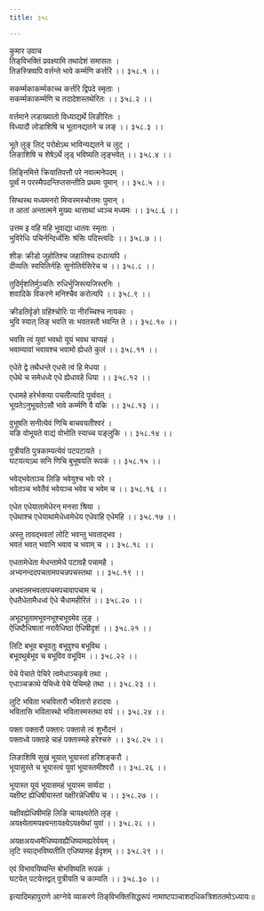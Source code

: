 ```yaml
---
title: ३५८

---
```

कुमार उवाच  
तिङ्‌विभक्तिं प्रवक्ष्यामि तथादेशं समासतः ।  
तिङस्त्रिष्वपि वर्त्तन्ते भावे कर्म्मणि कर्त्तरि ।। ३५८.१ ।।  
  
सकर्म्मकाकर्म्मकाच्च कर्त्तरि द्विपदे स्मृताः ।  
सकर्म्मकाकर्म्मणि च तदादेशस्तथेरितः ।। ३५८.२ ।।  
  
वर्त्तमाने लडाख्यातो विध्याद्यर्थे लिङीरितः ।  
विध्यादौ लोडाशिषि च भूतानद्यतने च लङ् ।। ३५८.३ ।।  
  
भूते लुङ् लिट् परोक्षेऽथ भाविन्यद्यतने च लुट् ।  
लिङाशिषि च शेषेऽर्थे लृड् भविष्यति लृङ्‌भवेत् ।। ३५८.४ ।।  
  
लिङ्निमित्ते क्रियातिपत्तौ परे नवात्मनेपदम् ।  
पूर्व्वं न परस्मैपदन्तिप्तसन्तीति प्रथमः पुमान् ।। ३५८.५ ।।  
  
सिप्थस्थ मध्यमनरो मिप्वस्मस्चोत्तमः पुमान् ।  
त आतां अन्तात्मने मुख्यः थासाथां ध्वञ्च मध्यमः ।। ३५८.६ ।।  
  
उत्तम इ वहि महि भूवाद्या धातवः स्मृताः ।  
भुविरेधिः पचिर्नन्दिर्ध्वंसिः श्रंसिः पदिस्त्वदिः ।। ३५८.७ ।।  
  
शीङः क्रीडो जुहोतिश्च जहातिश्च दधात्यपि ।  
दीव्यतिः स्वपितिर्नहिः सुनोतिर्वसिरेच च ।। ३५८.८ ।।  
  
तुदिर्मृशतिर्मुञ्चतिः रुधिर्भुजिस्त्यजिस्तनिः ।  
शवादिके विकरणे मनिश्चैव करोत्यपि ।। ३५८.९ ।।  
  
क्रीडतिर्वृङो ग्रहिश्चोरिः पा नीरच्चिश्च नायकाः ।  
भुवि स्यात् तिङ् भवति सः भवतस्तौ भवन्ति ते ।। ३५८.१० ।।  
  
भवसि त्वं युवां भवथो यूयं भवथ चाप्यहं ।  
भवाम्यावां भवावश्च भवामो ह्येधते कुलं ।। ३५८.११ ।।  
  
एधेते द्वे तथैधन्ते एधसे त्वं हि मेधया ।  
एधेथे च समेधध्वे एधे ह्येधावहे धिया ।। ३५८.१२ ।।  
  
एधामहे हरेर्भक्त्या पचतीत्यादि पूर्व्ववत् ।  
भूयतेऽनुभूयतेऽसौ भावे कर्म्मणि वै यकि ।। ३५८.१३ ।।  
  
वुभूषति सनीत्येवं णिचि बाचवयतीश्वरं ।  
यङि वोभूयते वाद्यं वोभोति स्याच्च यङ्‌लुकि ।। ३५८.१४ ।।  
  
पुत्रीयति पुत्रकाम्यत्येवं पटपटायते ।  
घटयत्यऽथ सनि णिचि बुभूषयति रूपकं ।। ३५८.१५ ।।  
  
भवेद्भवेताञ्च लिङि भवेयुश्च भवेः परे ।  
भवेतञ्च भवेतैवं भवेयञ्च भवेव च भवेम च ।। ३५८.१६ ।।  
  
एधेत एधेयातामेधेरन् मनसा श्रिया ।  
एधेथाश्च एधेयाथामेधेध्वमेधेय एधेवाहि एधेमहि ।। ३५८.१७ ।।  
  
अस्तु तावद्भवतां लोटि भवन्तु भवताद्भव ।  
भवतं भवत् भवानि भवाव च भवाम् च ।। ३५८.१८ ।।  
  
एधतामेधेता मेधन्तामेधै पटावहै पचामहै ।  
अभ्यनन्ददपचतामपचन्नपचस्तथा ।। ३५८.१९ ।।  
  
अभवतमभवतापचमपचावापचाम च ।  
ऐधतैधेतामैधध्वं ऐधे चैधामहीरितं ।। ३५८.२० ।।  
  
अभूदभूतामभूवनभूश्चभूवमेव लुङ् ।  
ऐधिष्टैधिषातां नरावैधिष्ठा ऐधिषीदृशं ।। ३५८.२१ ।।  
  
लिटि बभूव बभूवतुः बभूवुश्च बभूविथ ।  
बभूवथुर्बभूव च बभूविव वभूविम ।। ३५८.२२ ।।  
  
पेचे पेचाते पेचिरे त्वमेधाञ्चकृषे तथा ।  
एधाञ्चक्राथे पेचिध्वे पेचे पेचिमहे तथा ।। ३५८.२३ ।।  
  
लुटि भविता भचवितारौ भवितारो हरादयः ।  
भवितासि भवितास्थो भवितास्मस्तथा वयं ।। ३५८.२४ ।।  
  
पक्ता पक्तारौ पक्तारः पक्तासे त्वं शुभौदनं ।  
पक्ताध्वे पक्ताहे चाहं पक्तास्महे हरेश्चरुं ।। ३५८.२५ ।।  
  
लिङाशिषि सुखं भूयात् भूयास्तां हरिशङ्करौ ।  
भूयासुस्ते च भूयास्त्वं युवां भूयास्तमीश्वरौ ।। ३५८.२६ ।।  
  
भूयास्त यूयं भूयासमहं भूयास्म सर्व्वदा ।  
यक्षीष्ट ह्येधिषीयास्तां यक्षीरन्नेधिषीय च ।। ३५८.२७ ।।  
  
यक्षीवह्येधिषीमहि लिङि चायक्ष्यतेति लृङ् ।  
अयक्ष्येतामयक्ष्यन्तायक्ष्येऽयक्ष्येथां युवां ।। ३५८.२८ ।।  
  
अयक्षअयध्वमैधिष्यावह्यैधिष्यामह्यरेर्वयम् ।  
लृटि स्याद्भविष्यतीति एधिष्यामह ईदृशम् ।। ३५८.२९ ।।  
  
एवं विभावयिष्यन्ति बोभविष्यति रूपकं ।  
घटयेत् पटयेत्तद्वत् पुत्रीयति च काम्यति ।। ३५८.३० ।।  
  
इत्यादिमहापुराणे आग्नेये व्याकरणे तिङ्‌विभक्तिसिद्धरूपं नामाष्टपञ्चाशदधिकत्रिशततमोऽध्यायः॥